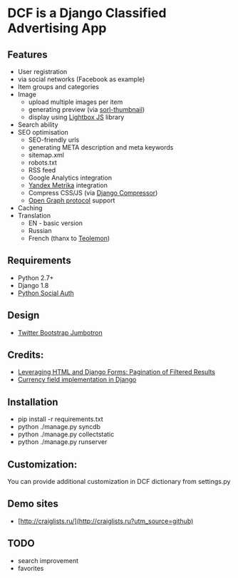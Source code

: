 # DCF is a Django Classified Advertising App


## Features

* User registration
 * via social networks (Facebook as example)
* Item groups and categories
* Image
    * upload multiple images per item
    * generating preview (via [sorl-thumbnail](https://github.com/mariocesar/sorl-thumbnail))
    * display using [Lightbox JS](http://lokeshdhakar.com/projects/lightbox2/) library
* Search ability
* SEO optimisation
    * SEO-friendly urls 
    * generating META description and meta keywords
    * sitemap.xml
    * robots.txt
    * RSS feed
    * Google Analytics integration
    * [Yandex Metrika](https://metrika.yandex.com/) integration
    * Compress CSS/JS (via [Django Compressor](https://github.com/django-compressor/django-compressor))
    * [Open Graph protocol](http://ogp.me/) support
* Caching
* Translation
    * EN - basic version
    * Russian 
    * French (thanx to [Teolemon](https://github.com/teolemon))

## Requirements
 
* Python 2.7+
* Django 1.8
* [Python Social Auth](https://github.com/omab/python-social-auth/)

## Design

* [Twitter Bootstrap Jumbotron](http://getbootstrap.com/examples/jumbotron-narrow/)

## Credits:

* [Leveraging HTML and Django Forms: Pagination of Filtered Results](http://schinckel.net/2014/08/17/leveraging-html-and-django-forms%3A-pagination-of-filtered-results/) 
* [Currency field implementation in Django](http://stackoverflow.com/questions/2013835/django-how-should-i-store-a-money-value) 
    
## Installation

* pip install -r requirements.txt
* python ./manage.py syncdb
* python ./manage.py collectstatic
* python ./manage.py runserver


## Customization:
 
 You can provide additional customization in DCF dictionary from settings.py
 
## Demo sites
 * [http://craiglists.ru/](http://craiglists.ru?utm_source=github)

## TODO

* search improvement
* favorites